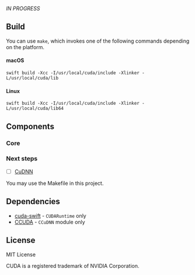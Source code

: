 *IN PROGRESS*

## Build

You can use `make`, which invokes one of the following commands depending on the
platform.

#### macOS
```
swift build -Xcc -I/usr/local/cuda/include -Xlinker -L/usr/local/cuda/lib
```

#### Linux
```
swift build -Xcc -I/usr/local/cuda/include -Xlinker -L/usr/local/cuda/lib64
```

## Components

### Core

### Next steps

- [ ] [CuDNN](https://github.com/rxwei/cudnn-swift)

You may use the Makefile in this project.

## Dependencies

- [cuda-swift](https://github.com/rxwei/CCUDA) - `CUDARuntime` only
- [CCUDA](https://github.com/rxwei/CCUDA) - `CCuDNN` module only

## License

MIT License

CUDA is a registered trademark of NVIDIA Corporation.
